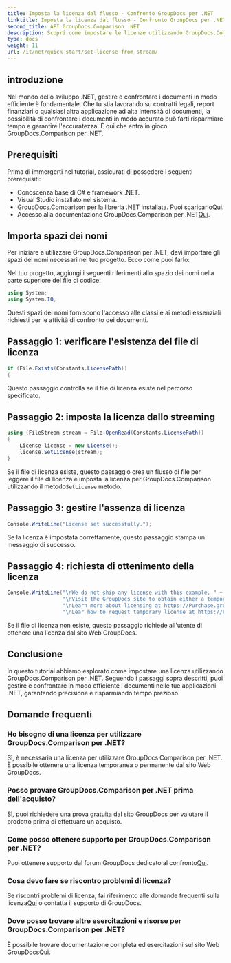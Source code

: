 ```yaml
---
title: Imposta la licenza dal flusso - Confronto GroupDocs per .NET
linktitle: Imposta la licenza dal flusso - Confronto GroupDocs per .NET
second_title: API GroupDocs.Comparison .NET
description: Scopri come impostare le licenze utilizzando GroupDocs.Comparison per .NET in modo efficiente. Garantisci l'accuratezza del documento e risparmia tempo con questo tutorial.
type: docs
weight: 11
url: /it/net/quick-start/set-license-from-stream/
---
```

## introduzione
Nel mondo dello sviluppo .NET, gestire e confrontare i documenti in modo efficiente è fondamentale. Che tu stia lavorando su contratti legali, report finanziari o qualsiasi altra applicazione ad alta intensità di documenti, la possibilità di confrontare i documenti in modo accurato può farti risparmiare tempo e garantire l'accuratezza. È qui che entra in gioco GroupDocs.Comparison per .NET. 
## Prerequisiti
Prima di immergerti nel tutorial, assicurati di possedere i seguenti prerequisiti:
- Conoscenza base di C# e framework .NET.
- Visual Studio installato nel sistema.
-  GroupDocs.Comparison per la libreria .NET installata. Puoi scaricarlo[Qui](https://releases.groupdocs.com/comparison/net/).
-  Accesso alla documentazione GroupDocs.Comparison per .NET[Qui](https://reference.groupdocs.com/comparison/net/).

## Importa spazi dei nomi
Per iniziare a utilizzare GroupDocs.Comparison per .NET, devi importare gli spazi dei nomi necessari nel tuo progetto. Ecco come puoi farlo:

Nel tuo progetto, aggiungi i seguenti riferimenti allo spazio dei nomi nella parte superiore del file di codice:
```csharp
using System;
using System.IO;
```
Questi spazi dei nomi forniscono l'accesso alle classi e ai metodi essenziali richiesti per le attività di confronto dei documenti.

## Passaggio 1: verificare l'esistenza del file di licenza
```csharp
if (File.Exists(Constants.LicensePath))
{
```
Questo passaggio controlla se il file di licenza esiste nel percorso specificato.
## Passaggio 2: imposta la licenza dallo streaming
```csharp
using (FileStream stream = File.OpenRead(Constants.LicensePath))
{
    License license = new License();
    license.SetLicense(stream);
}
```
 Se il file di licenza esiste, questo passaggio crea un flusso di file per leggere il file di licenza e imposta la licenza per GroupDocs.Comparison utilizzando il metodo`SetLicense` metodo.
## Passaggio 3: gestire l'assenza di licenza
```csharp
Console.WriteLine("License set successfully.");
```
Se la licenza è impostata correttamente, questo passaggio stampa un messaggio di successo.
## Passaggio 4: richiesta di ottenimento della licenza
```csharp
Console.WriteLine("\nWe do not ship any license with this example. " +
                  "\nVisit the GroupDocs site to obtain either a temporary or permanent license. " +
                  "\nLearn more about licensing at https://Purchase.groupdocs.com/faqs/licensing. "+
                  "\nLear how to request temporary license at https://Purchase.groupdocs.com/temporary-license.");
```
Se il file di licenza non esiste, questo passaggio richiede all'utente di ottenere una licenza dal sito Web GroupDocs.

## Conclusione
In questo tutorial abbiamo esplorato come impostare una licenza utilizzando GroupDocs.Comparison per .NET. Seguendo i passaggi sopra descritti, puoi gestire e confrontare in modo efficiente i documenti nelle tue applicazioni .NET, garantendo precisione e risparmiando tempo prezioso.
## Domande frequenti
### Ho bisogno di una licenza per utilizzare GroupDocs.Comparison per .NET?
Sì, è necessaria una licenza per utilizzare GroupDocs.Comparison per .NET. È possibile ottenere una licenza temporanea o permanente dal sito Web GroupDocs.
### Posso provare GroupDocs.Comparison per .NET prima dell'acquisto?
Sì, puoi richiedere una prova gratuita dal sito GroupDocs per valutare il prodotto prima di effettuare un acquisto.
### Come posso ottenere supporto per GroupDocs.Comparison per .NET?
 Puoi ottenere supporto dal forum GroupDocs dedicato al confronto[Qui](https://forum.groupdocs.com/c/comparison/12).
### Cosa devo fare se riscontro problemi di licenza?
 Se riscontri problemi di licenza, fai riferimento alle domande frequenti sulla licenza[Qui](https://purchase.groupdocs.com/faqs/licensing) o contatta il supporto di GroupDocs.
### Dove posso trovare altre esercitazioni e risorse per GroupDocs.Comparison per .NET?
 È possibile trovare documentazione completa ed esercitazioni sul sito Web GroupDocs[Qui](https://reference.groupdocs.com/comparison/net/).